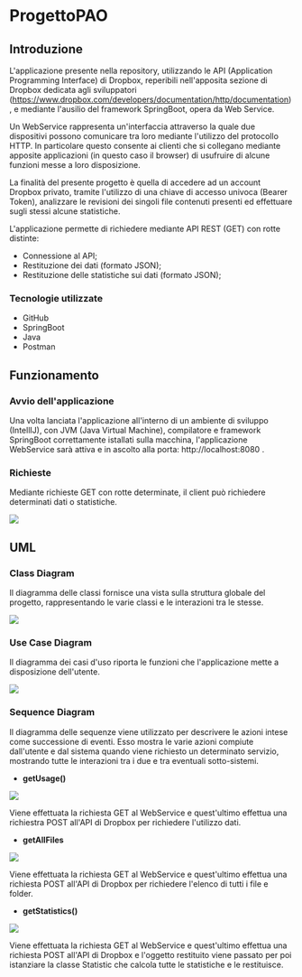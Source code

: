 # ProgettoPAO
## Introduzione

L'applicazione presente nella repository, utilizzando le API (Application Programming Interface) di Dropbox, reperibili nell'apposita sezione di Dropbox dedicata agli sviluppatori (https://www.dropbox.com/developers/documentation/http/documentation), e mediante l'ausilio del framework SpringBoot, opera da Web Service.

Un WebService rappresenta un'interfaccia attraverso la quale due dispositivi possono comunicare tra loro mediante l'utilizzo del protocollo HTTP. In particolare questo consente ai clienti che si collegano mediante apposite applicazioni (in questo caso il browser) di usufruire di alcune funzioni messe a loro disposizione.

La finalità del presente progetto è quella di accedere ad un account Dropbox privato, tramite l'utilizzo di una chiave di accesso univoca (Bearer Token), analizzare le revisioni dei singoli file contenuti presenti ed effettuare sugli stessi alcune statistiche.

L'applicazione permette di richiedere mediante API REST (GET) con rotte distinte:
* Connessione al API;
* Restituzione dei dati (formato JSON);
* Restituzione delle statistiche sui dati (formato JSON);

### Tecnologie utilizzate
* GitHub
* SpringBoot
* Java
* Postman

## Funzionamento
### Avvio dell'applicazione
Una volta lanciata l'applicazione all'interno di un ambiente di sviluppo (IntellIJ), con JVM (Java Virtual Machine), compilatore e framework SpringBoot correttamente istallati sulla macchina, l'applicazione WebService sarà attiva e in ascolto alla porta: http://localhost:8080 .
### Richieste
Mediante richieste GET con rotte determinate, il client può richiedere determinati dati o statistiche.

![](Rotte.png)

## UML
### Class Diagram
Il diagramma delle classi fornisce una vista sulla struttura globale del progetto, rappresentando le varie classi e le interazioni tra le stesse.

![](classDiagram.png)

### Use Case Diagram
Il diagramma dei casi d'uso riporta le funzioni che l'applicazione mette a disposizione dell'utente.

![](useCaseDiagram.png)


### Sequence Diagram
Il diagramma delle sequenze viene utilizzato per descrivere le azioni intese come successione di eventi. 
Esso mostra le varie azioni compiute dall'utente e dal sistema quando viene richiesto un determinato servizio, mostrando tutte le interazioni tra i due e tra eventuali sotto-sistemi.
* **getUsage()**
    
![](getUsageSequenceDiagram.png)
    
   Viene effettuata la richiesta GET al WebService e quest'ultimo effettua una richiestra POST all'API di Dropbox per richiedere l'utilizzo dati.

* **getAllFiles**

![](getAllFilesSequenceDiagram.png)
    
   Viene effettuata la richiesta GET al WebService e quest'ultimo effettua una richiesta POST all'API di Dropbox per richiedere l'elenco di tutti i file e folder.
    
* **getStatistics()**

![](getStatisticsSequenceDiagram.png)
    
   Viene effettuata la richiesta GET al WebService e quest'ultimo effettua una richiesta POST all'API di Dropbox e l'oggetto restituito viene passato per poi istanziare la classe Statistic che calcola tutte le statistiche e le restituisce.




